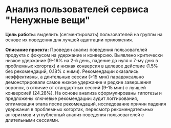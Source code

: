 # Анализ пользователей сервиса "Ненужные вещи"
**Цель работы**: выделить (сегментировать) пользователей на группы на основе их поведения для лучшей адаптации приложения.

**Описание проекта:** Проведен анализ поведения пользователей продукта с фокусом на удержание и конверсию. Выявлено критически низкое удержание (9-16% на 2-й день, падение до нуля к 7-му дню в проблемных когортах) и низкая конверсия в целевое действие (1.5% без рекомендаций, 0.18% с ними). Рекомендации оказались неэффективны, а длительные сессии (>15 мин) парадоксально демонстрировали самое низкое удержание и редкие завершения воронок, в отличие от стандартных сессий (9-15 мин) с лучшей конверсией (24.28%). На основе анализа сформулированы гипотезы и предложены ключевые рекомендации: аудит логгирования, оптимизация этапа после рекомендаций, исследование причин падения удержания в проблемных когортах, пересмотр рекомендательных алгоритмов и углубленный анализ поведения пользователей с длительными сессиями.
